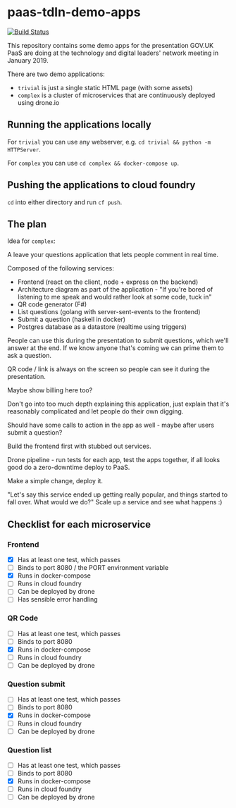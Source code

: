 paas-tdln-demo-apps
===================

[![Build Status](https://cloud.drone.io/api/badges/richardTowers/paas-tdln-demo-apps/status.svg)](https://cloud.drone.io/richardTowers/paas-tdln-demo-apps)

This repository contains some demo apps for the presentation GOV.UK PaaS are
doing at the technology and digital leaders' network meeting in January 2019.

There are two demo applications:

* `trivial` is just a single static HTML page (with some assets)
* `complex` is a cluster of microservices that are continuously deployed using drone.io

Running the applications locally
--------------------------------

For `trivial` you can use any webserver, e.g. `cd trivial && python -m HTTPServer`.

For `complex` you can use `cd complex && docker-compose up`.

Pushing the applications to cloud foundry
-----------------------------------------

`cd` into either directory and run `cf push`.

The plan
--------

Idea for `complex`:

A leave your questions application that lets people comment in real time.

Composed of the following services:

* Frontend (react on the client, node + express on the backend)
* Architecture diagram as part of the application - "If you're bored of
  listening to me speak and would rather look at some code, tuck in"
* QR code generator (F#)
* List questions (golang with server-sent-events to the frontend)
* Submit a question (haskell in docker)
* Postgres database as a datastore (realtime using triggers)

People can use this during the presentation to submit questions, which we'll
answer at the end. If we know anyone that's coming we can prime them to ask a
question.

QR code / link is always on the screen so people can see it during the presentation.

Maybe show billing here too?

Don't go into too much depth explaining this application, just explain that
it's reasonably complicated and let people do their own digging.

Should have some calls to action in the app as well - maybe after users submit a question?

Build the frontend first with stubbed out services.

Drone pipeline - run tests for each app, test the apps together, if all looks
good do a zero-downtime deploy to PaaS.

Make a simple change, deploy it.

"Let's say this service ended up getting really popular, and things started to
fall over. What would we do?" Scale up a service and see what happens :)


Checklist for each microservice
-------------------------------

### Frontend

* [x] Has at least one test, which passes
* [ ] Binds to port 8080 / the PORT environment variable
* [x] Runs in docker-compose
* [ ] Runs in cloud foundry
* [ ] Can be deployed by drone
* [ ] Has sensible error handling

### QR Code

* [ ] Has at least one test, which passes
* [ ] Binds to port 8080
* [x] Runs in docker-compose
* [ ] Runs in cloud foundry
* [ ] Can be deployed by drone

### Question submit

* [ ] Has at least one test, which passes
* [ ] Binds to port 8080
* [x] Runs in docker-compose
* [ ] Runs in cloud foundry
* [ ] Can be deployed by drone

### Question list

* [ ] Has at least one test, which passes
* [ ] Binds to port 8080
* [x] Runs in docker-compose
* [ ] Runs in cloud foundry
* [ ] Can be deployed by drone
